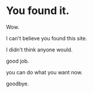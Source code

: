 # You found it.
Wow.

I can't believe you found this site.

I didn't think anyone would.

good job.

you can do what you want now.

goodbye.

